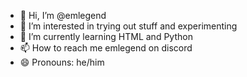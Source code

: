 - 👋 Hi, I’m @emlegend
- 👀 I’m interested in trying out stuff and experimenting
- 🌱 I’m currently learning HTML and Python
- 📫 How to reach me emlegend on discord
- 😄 Pronouns: he/him

<!---
emlegend/emlegend is a ✨ special ✨ repository because its `README.md` (this file) appears on your GitHub profile.
You can click the Preview link to take a look at your changes.
--->

